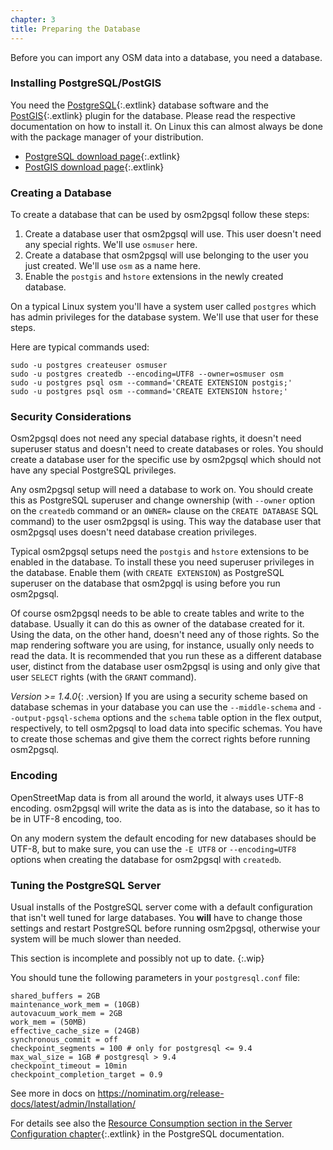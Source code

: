 ```yaml
---
chapter: 3
title: Preparing the Database
---
```


Before you can import any OSM data into a database, you need a database.

### Installing PostgreSQL/PostGIS

You need the [PostgreSQL](https://www.postgresql.org/){:.extlink} database
software and the [PostGIS](https://postgis.net/){:.extlink} plugin for the
database. Please read the respective documentation on how to install it. On
Linux this can almost always be done with the package manager of your
distribution.

* [PostgreSQL download page](https://www.postgresql.org/download/){:.extlink}
* [PostGIS download page](https://postgis.net/install/){:.extlink}

### Creating a Database

To create a database that can be used by osm2pgsql follow these steps:

1. Create a database user that osm2pgsql will use. This user doesn't need
   any special rights. We'll use `osmuser` here.
2. Create a database that osm2pgsql will use belonging to the user you just
   created. We'll use `osm` as a name here.
3. Enable the `postgis` and `hstore` extensions in the newly created database.

On a typical Linux system you'll have a system user called `postgres` which
has admin privileges for the database system. We'll use that user for these
steps.

Here are typical commands used:

```
sudo -u postgres createuser osmuser
sudo -u postgres createdb --encoding=UTF8 --owner=osmuser osm
sudo -u postgres psql osm --command='CREATE EXTENSION postgis;'
sudo -u postgres psql osm --command='CREATE EXTENSION hstore;'
```

### Security Considerations

Osm2pgsql does not need any special database rights, it doesn't need superuser
status and doesn't need to create databases or roles. You should create a
database user for the specific use by osm2pgsql which should not have any
special PostgreSQL privileges.

Any osm2pgsql setup will need a database to work on. You should create this as
PostgreSQL superuser and change ownership (with `--owner` option on the
`createdb` command or an `OWNER=` clause on the `CREATE DATABASE` SQL command)
to the user osm2pgsql is using. This way the database user that osm2pgsql uses
doesn't need database creation privileges.

Typical osm2pgsql setups need the `postgis` and `hstore` extensions to be
enabled in the database. To install these you need superuser privileges in the
database. Enable them (with `CREATE EXTENSION`) as PostgreSQL superuser on the
database that osm2pgql is using before you run osm2pgsql.

Of course osm2pgsql needs to be able to create tables and write to the
database. Usually it can do this as owner of the database created for it.
Using the data, on the other hand, doesn't need any of those rights. So the
map rendering software you are using, for instance, usually only needs to
read the data. It is recommended that you run these as a different database
user, distinct from the database user osm2pgsql is using and only give that
user `SELECT` rights (with the `GRANT` command).

*Version >= 1.4.0*{: .version} If you are using a security scheme based on
database schemas in your database you can use the `--middle-schema` and
`--output-pgsql-schema` options and the `schema` table option in the flex
output, respectively, to tell osm2pgsql to load data into specific schemas. You
have to create those schemas and give them the correct rights before running
osm2pgsql.

### Encoding

OpenStreetMap data is from all around the world, it always uses UTF-8 encoding.
osm2pgsql will write the data as is into the database, so it has to be in UTF-8
encoding, too.

On any modern system the default encoding for new databases should be UTF-8,
but to make sure, you can use the `-E UTF8` or `--encoding=UTF8` options when
creating the database for osm2pgsql with `createdb`.


### Tuning the PostgreSQL Server

Usual installs of the PostgreSQL server come with a default configuration
that isn't well tuned for large databases. You **will** have to change those
settings and restart PostgreSQL before running osm2pgsql, otherwise your system
will be much slower than needed.

This section is incomplete and possibly not up to date.
{:.wip}

You should tune the following parameters in your `postgresql.conf` file:

```
shared_buffers = 2GB
maintenance_work_mem = (10GB)
autovacuum_work_mem = 2GB
work_mem = (50MB)
effective_cache_size = (24GB)
synchronous_commit = off
checkpoint_segments = 100 # only for postgresql <= 9.4
max_wal_size = 1GB # postgresql > 9.4
checkpoint_timeout = 10min
checkpoint_completion_target = 0.9
```

See more in docs on https://nominatim.org/release-docs/latest/admin/Installation/

For details see also the [Resource Consumption section in the Server
Configuration chapter](https://www.postgresql.org/docs/current/runtime-config-resource.html){:.extlink}
in the PostgreSQL documentation.

